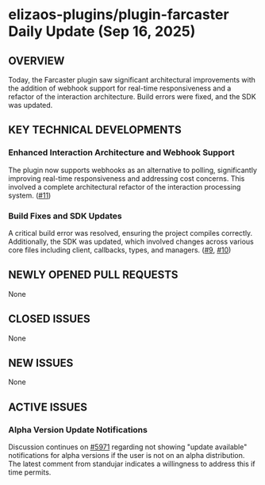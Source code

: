 # elizaos-plugins/plugin-farcaster Daily Update (Sep 16, 2025)

## OVERVIEW 
Today, the Farcaster plugin saw significant architectural improvements with the addition of webhook support for real-time responsiveness and a refactor of the interaction architecture. Build errors were fixed, and the SDK was updated.

## KEY TECHNICAL DEVELOPMENTS

### Enhanced Interaction Architecture and Webhook Support
The plugin now supports webhooks as an alternative to polling, significantly improving real-time responsiveness and addressing cost concerns. This involved a complete architectural refactor of the interaction processing system. ([#11](https://github.com/elizaos-plugins/plugin-farcaster/pull/11))

### Build Fixes and SDK Updates
A critical build error was resolved, ensuring the project compiles correctly. Additionally, the SDK was updated, which involved changes across various core files including client, callbacks, types, and managers. ([#9](https://github.com/elizaos-plugins/plugin-farcaster/pull/9), [#10](https://github.com/elizaos-plugins/plugin-farcaster/pull/10))

## NEWLY OPENED PULL REQUESTS
None

## CLOSED ISSUES
None

## NEW ISSUES
None

## ACTIVE ISSUES

### Alpha Version Update Notifications
Discussion continues on [#5971](https://github.com/elizaos-plugins/plugin-farcaster/issues/5971) regarding not showing "update available" notifications for alpha versions if the user is not on an alpha distribution. The latest comment from standujar indicates a willingness to address this if time permits.